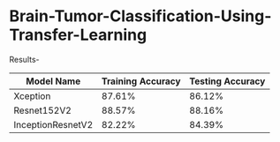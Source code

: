 # Brain-Tumor-Classification-Using-Transfer-Learning

Results-

| Model Name | Training Accuracy | Testing Accuracy |
| --------------- | --------------- | --------------- |
| Xception | 87.61% | 86.12% |
| Resnet152V2 | 88.57% | 88.16% |
| InceptionResnetV2 | 82.22% | 84.39% |
